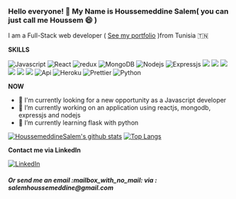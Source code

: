 ### Hello everyone! 👋 My Name is Houssemeddine Salem( you can just call me Houssem 😄 )

I am a Full-Stack web developer ( [See my portfolio](https://houssemsalem.herokuapp.com/) )from Tunisia :tunisia:

**SKILLS**
<p>  
    <img alt="Javascript" src="https://img.shields.io/badge/-Javascript-F7B93E?style=flat-square&logo=Javascript&logoColor=white" />
    <img alt="React" src="https://img.shields.io/badge/-React-8DD6F9?style=flat-square&logo=react&logoColor=white" />
    <img alt="redux" src="https://img.shields.io/badge/-Redux-764ABC?style=flat-square&logo=redux&logoColor=white" />
    <img alt="MongoDB" src="https://img.shields.io/badge/-MongoDB-13aa52?style=flat-square&logo=mongodb&logoColor=white" />
    <img alt="Nodejs" src="https://img.shields.io/badge/-Nodejs-43853d?style=flat-square&logo=Node.js&logoColor=white" />
    <img alt="Expressjs" src="https://img.shields.io/badge/-Expressjs-CB3837?style=flat-square&logo=Express.js&logoColor=white" />
    <img src="https://img.shields.io/badge/-Visual%20Studio%20Code-23A9F2?style=flat-square&logo=Visual%20Studio%20Code&logoColor=white"/>
    <img src="https://img.shields.io/badge/-Github-181717?style=flat-square&logo=GitHub&logoColor=white"/>
    <img src="https://img.shields.io/badge/-Git-F44D27?style=flat-square&logo=Git&logoColor=white"/>
    <img src="https://img.shields.io/badge/-NPM-CB3837?style=flat-square&logo=NPM&logoColor=white"/>  
    <img src="https://img.shields.io/badge/-HTML5-E34F26?style=flat-square&logo=HTML5&logoColor=white"/>
    <img src="https://img.shields.io/badge/-CSS3-1572B6?style=flat-square&logo=CSS3&logoColor=white"/>
    <img alt="Api" src="https://img.shields.io/badge/-API-F7B93E?style=flat-square&logo=api&logoColor=white" />  
    <img alt="Heroku" src="https://img.shields.io/badge/-Heroku-430098?style=flat-square&logo=heroku&logoColor=white" />
    <img alt="Prettier" src="https://img.shields.io/badge/-Prettier-F7B93E?style=flat-square&logo=prettier&logoColor=white" />
    <img alt="Python" src="https://img.shields.io/badge/-Python-43853d?style=flat-square&logo=Python&logoColor=white" />
</p>

**NOW**

  - 🏢 I'm currently looking for a new opportunity as a Javascript developer 
  - 🔭 I’m currently working on an application using reactjs, mongodb, expressjs and nodejs 
  - 🌱 I’m currently learning flask with python 
 
 [![HoussemeddineSalem's github stats](https://github-readme-stats.vercel.app/api?username=HoussemeddineSalem&show_icons=true&theme=buefy)](https://github.com/HoussemeddineSalem/github-readme-stats) [![Top Langs](https://github-readme-stats.vercel.app/api/top-langs/?username=HoussemeddineSalem&show_icons=true&theme=buefy&layout=compact)](https://github.com/HoussemeddineSalem/github-readme-stats)
  
 **Contact me via LinkedIn**
 
 <a href="https://www.linkedin.com/in/houssemeddine-salem-734384144/" target="_blank">
    <img alt="LinkedIn" src="https://img.shields.io/badge/linkedin-%230077B5.svg?&style=for-the-badge&logo=linkedin&logoColor=white" />
  </a>

<h5>Or send me an email :mailbox_with_no_mail: via : salemhoussemeddine@gmail.com </h5>

